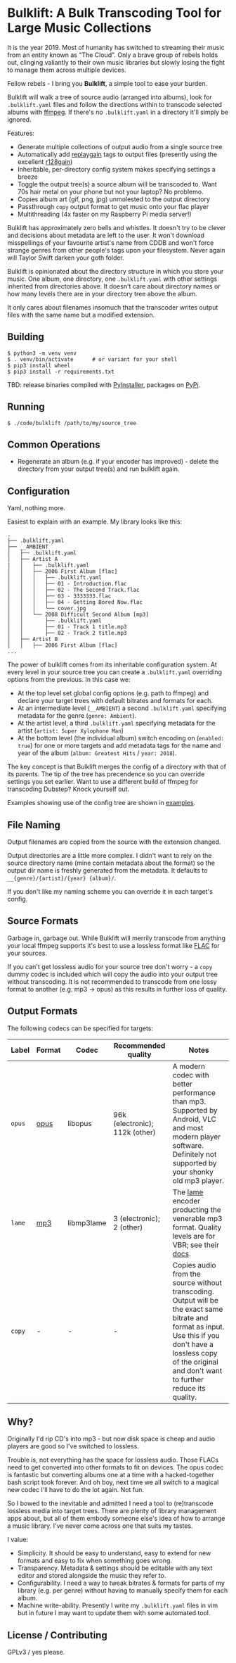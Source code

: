 # Bulklift: A Bulk Transcoding Tool for Large Music Collections

It is the year 2019.  Most of humanity has switched to streaming their music from an entity known as "The Cloud".  Only a brave group of rebels holds out, clinging valiantly to their own music libraries but slowly losing the fight to manage them across multiple devices.

Fellow rebels - I bring you **Bulklift**, a simple tool to ease your burden.

Bulklift will walk a tree of source audio (arranged into albums), look for `.bulklift.yaml` files and follow the directions within to transcode selected albums with [ffmpeg](http://ffmpeg.org/).  If there's no `.bulklift.yaml` in a directory it'll simply be ignored.

Features:

-  Generate multiple collections of output audio from a single source tree
-  Automatically add [replaygain](https://en.wikipedia.org/wiki/ReplayGain) tags to output files (presently using the excellent [r128gain](https://github.com/desbma/r128gain))
-  Inheritable, per-directory config system makes specifying settings a breeze
-  Toggle the output tree(s) a source album will be transcoded to.  Want 70s hair metal on your phone but not your laptop?  No problemo.
-  Copies album art (gif, png, jpg) unmolested to the output directory
-  Passthrough `copy` output format to get music onto your flac player
-  Multithreading (4x faster on my Raspberry Pi media server!)

Bulklift has approximately zero bells and whistles.  It doesn't try to be clever and decisions about metadata are left to the user.  It won't download misspellings of your favourite artist's name from CDDB and won't force strange genres from other people's tags upon your filesystem.  Never again will Taylor Swift darken your goth folder.

Bulklift is opinionated about the directory structure in which you store your music.  One album, one directory, one `.bulklift.yaml` with other settings inherited from directories above.  It doesn't care about directory names or how many levels there are in your directory tree above the album.

It only cares about filenames insomuch that the transcoder writes output files with the same name but a modified extension.


## Building
```plain
$ python3 -m venv venv
$ . venv/bin/activate      # or variant for your shell
$ pip3 install wheel
$ pip3 install -r requirements.txt
```
TBD: release binaries compiled with [PyInstaller](http://www.pyinstaller.org/), packages on [PyPi](https://pypi.org/).


## Running
```plain
$ ./code/bulklift /path/to/my/source_tree
```

## Common Operations

-   Regenerate an album (e.g. if your encoder has improved) - delete the directory from your output tree(s) and run bulklift again.


## Configuration
Yaml, nothing more.

Easiest to explain with an example.  My library looks like this:

```plain
.
├── .bulklift.yaml
├── __AMBIENT
│   ├── .bulklift.yaml
│   ├── Artist A
|   │   ├── .bulklift.yaml
│   │   ├── 2006 First Album [flac]
│   │   │   ├── .bulklift.yaml
│   │   │   ├── 01 - Introduction.flac
│   │   │   ├── 02 - The Second Track.flac
│   │   │   ├── 03 - 3333333.flac
│   │   │   ├── 04 - Getting Bored Now.flac
│   │   │   └── cover.jpg
│   │   └── 2008 Difficult Second Album [mp3]
│   │       ├── .bulklift.yaml
│   │       ├── 01 - Track 1 title.mp3
│   │       ├── 02 - Track 2 title.mp3
│   ├── Artist B
│   │   ├── 2006 First Album [flac]
...

```

The power of bulklift comes from its inheritable configuration system.  At every level in your source tree you can create a `.bulklift.yaml` overriding options from the previous.  In this case we:

-   At the top level set global config options (e.g. path to ffmpeg) and declare your target trees with default bitrates and formats for each.
-   At an intermediate level (`__AMBIENT`) a second `.bulklift.yaml` specifying metadata for the genre (`genre: Ambient`).
-   At the artist level, a third `.bulklift.yaml` specifying metadata for the artist (`artist: Super Xylophone Man`)
-   At the bottom level (the individual album) switch encoding on (`enabled: true`) for one or more targets and add metadata tags for the name and year of the album (`album: Greatest Hits` / `year: 2018`).

The key concept is that Bulklift merges the config of a directory with that of its parents.  The tip of the tree has precendence so you can override settings you set earlier.  Want to use a different build of ffmpeg for transcoding Dubstep?  Knock yourself out.

Examples showing use of the config tree are shown in [examples](examples/).


## File Naming
Output filenames are copied from the source with the extension changed.

Output directories are a little more complex.  I didn't want to rely on the source directory name (mine contain metadata about the format) so the output dir name is freshly generated from the metadata.  It defaults to `__{genre}/{artist}/{year} {album}/`.

If you don't like my naming scheme you can override it in each target's config.



## Source Formats
Garbage in, garbage out.  While Bulklift will merrily transcode from anything your local ffmpeg supports it's best to use a lossless format like [FLAC](https://en.wikipedia.org/wiki/FLAC) for your sources.

If you can't get lossless audio for your source tree don't worry - a `copy` dummy codec is included which will copy the audio into your output tree without transcoding.  It is not recommended to transcode from one lossy format to another (e.g. mp3 -> opus) as this results in further loss of quality.


## Output Formats
The following codecs can be specified for targets:

| Label   | Format  | Codec  | Recommended quality | Notes  |
|---------|---------|--------|---------------------|--------|
| `opus`  | [opus](https://en.wikipedia.org/wiki/Opus_%28audio_format%29) | libopus  | 96k (electronic); 112k (other)  | A modern codec with better performance than mp3.  Supported by Android, VLC and most modern player software.  Definitely not supported by your shonky old mp3 player. |
| `lame`  | [mp3](https://en.wikipedia.org/wiki/MP3)  | libmp3lame  | 3 (electronic); 2 (other)  | The [lame](http://lame.sourceforge.net/) encoder producting the venerable mp3 format.  Quality levels are for VBR; see their [docs](http://lame.sourceforge.net/vbr.php). |
| `copy`  | -  | - | - | Copies audio from the source without transcoding.  Output will be the exact same bitrate and format as input.  Use this if you don't have a lossless copy of the original and don't want to further reduce its quality.  |


## Why?
Originally I'd rip CD's into mp3 - but now disk space is cheap and audio players are good so I've switched to lossless.

Trouble is, not everything has the space for lossless audio.  Those FLACs need to get converted into other formats to fit on devices.  The opus codec is fantastic but converting albums one at a time with a hacked-together bash script took forever.  And oh boy, next time we all switch to a magical new codec I'll have to do the lot again.  Not fun.

So I bowed to the inevitable and admitted I need a tool to (re)transcode lossless media into target trees.  There are plenty of library management apps about, but all of them embody someone else's idea of how to arrange a music library.  I've never come across one that suits my tastes.

I value:

-   Simplicity.  It should be easy to understand, easy to extend for new formats and easy to fix when something goes wrong.
-   Transparency.  Metadata & settings should be editable with any text editor and stored alongside the music they refer to.
-   Configurability.  I need a way to tweak bitrates & formats for parts of my library (e.g. per genre) without having to manually specify them for each album.
-   Machine write-ability.  Presently I write my `.bulklift.yaml` files in vim but in future I may want to update them with some automated tool.


## License / Contributing
GPLv3 / yes please.
